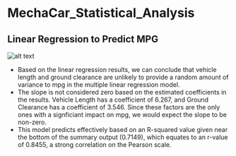 # MechaCar_Statistical_Analysis
 
## Linear Regression to Predict MPG
![alt text](https "Linear Regression Results Screenshot")
* Based on the linear regression results, we can conclude that vehicle length and ground clearance are unlikely to provide a random amount of variance to mpg in the multiple linear regression model.
* The slope is not considered zero based on the estimated coefficients in the results. Vehicle Length has a coefficient of 6.267, and Ground Clearance has a coefficient of 3.546. Since these factors are the only ones with a signficiant impact on mpg, we would expect the slope to be non-zero.
* This model predicts effectively based on an R-squared value given near the bottom of the summary output (0.7149), which equates to an r-value of 0.8455, a strong correlation on the Pearson scale.
